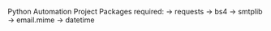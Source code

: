 Python Automation Project
Packages required: 
        -> requests
        -> bs4
        -> smtplib
        -> email.mime
        -> datetime

